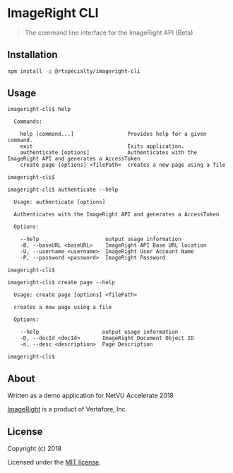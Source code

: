 # ImageRight CLI

> The command line interface for the ImageRight API (Beta)

## Installation

```bash
npm install -g @rtspecialty/imageright-cli
```

## Usage

```
imageright-cli$ help

  Commands:

    help [command...]                 Provides help for a given command.
    exit                              Exits application.
    authenticate [options]            Authenticates with the ImageRight API and generates a AccessToken
    create page [options] <filePath>  creates a new page using a file

imageright-cli$

```

```
imageright-cli$ authenticate --help

  Usage: authenticate [options]

  Authenticates with the ImageRight API and generates a AccessToken

  Options:

    --help                     output usage information
    -B, --baseURL <baseURL>    ImageRight API Base URL location
    -U, --username <username>  ImageRight User Account Name
    -P, --password <password>  ImageRight Password

imageright-cli$

```

```
imageright-cli$ create page --help

  Usage: create page [options] <filePath>

  creates a new page using a file

  Options:

    --help                    output usage information
    -D, --docId <docId>       ImageRight Document Object ID
    -n, --desc <description>  Page Description

imageright-cli$

```

## About

Written as a demo application for NetVU Accelerate 2018

[ImageRight](https://www.vertafore.com/products/imageright) is a product of Vertafore, Inc.

## License

Copyright (c) 2018

Licensed under the [MIT license](LICENSE).